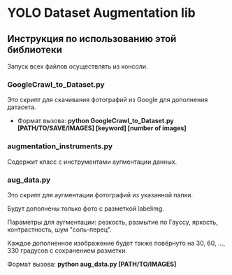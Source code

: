 # YOLO Dataset Augmentation lib
## Инструкция по использованию этой библиотеки

Запуск всех файлов осуществлять из консоли.

### **GoogleCrawl_to_Dataset.py** 
Это скрипт для скачивания фотографий из Google для дополнения датасета.

* Формат вызова: **python GoogleCrawl_to_Dataset.py [PATH/TO/SAVE/IMAGES] [keyword] [number of images]**

### **augmentation_instruments.py** 
Cодержит класс с инструментами аугментации данных.

### **aug_data.py** 
Это скрипт для аугментации фотографий из указанной папки.

Будут дополнены только фото с разметкой labelimg. 

Параметры для аугментации: резкость, размытие по Гауссу, яркость, контрастность, шум "соль-перец".

Каждое дополненное изображение будет также повёрнуто на 30, 60, ..., 330 градусов с сохранением разметки.

Формат вызова: **python aug_data.py [PATH/TO/IMAGES]**